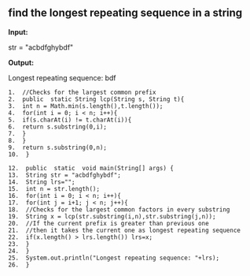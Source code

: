 ## find the longest repeating sequence in a string
**Input:**

str = "acbdfghybdf"

**Output:**

Longest repeating sequence: bdf

    1.  //Checks for the largest common prefix
    2.  public  static String lcp(String s, String t){
    3.  int n = Math.min(s.length(),t.length());
    4.  for(int i = 0; i < n; i++){
    5.  if(s.charAt(i) != t.charAt(i)){
    6.  return s.substring(0,i);
    7.  }
    8.  }
    9.  return s.substring(0,n);
    10.  }
    
    12.  public  static  void main(String[] args) {
    13.  String str = "acbdfghybdf";
    14.  String lrs="";
    15.  int n = str.length();
    16.  for(int i = 0; i < n; i++){
    17.  for(int j = i+1; j < n; j++){
    18.  //Checks for the largest common factors in every substring
    19.  String x = lcp(str.substring(i,n),str.substring(j,n));
    20.  //If the current prefix is greater than previous one
    21.  //then it takes the current one as longest repeating sequence
    22.  if(x.length() > lrs.length()) lrs=x;
    23.  }
    24.  }
    25.  System.out.println("Longest repeating sequence: "+lrs);
    26.  }
